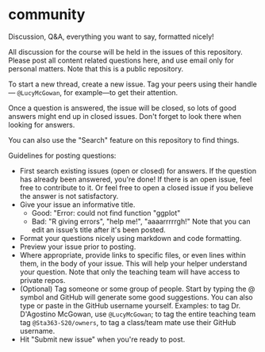 # community

Discussion, Q&A, everything you want to say, formatted nicely!

All discussion for the course will be held in the issues of this repository. Please post all content related questions here, and use email only for personal matters. Note that this is a public repository.

To start a new thread, create a new issue. Tag your peers using their handle — `@LucyMcGowan`, for example—to get their attention.

Once a question is answered, the issue will be closed, so lots of good answers might end up in closed issues. Don't forget to look there when looking for answers.

You can also use the "Search" feature on this repository to find things.

Guidelines for posting questions:

* First search existing issues (open or closed) for answers. If the question has already been answered, you're done! If there is an open issue, feel free to contribute to it. Or feel free to open a closed issue if you believe the answer is not satisfactory.
* Give your issue an informative title.
    * Good: "Error: could not find function "ggplot"
    * Bad: "R giving errors", "help me!", "aaaarrrrrgh!" Note that you can edit an issue’s title after it's been posted.
* Format your questions nicely using markdown and code formatting. 
* Preview your issue prior to posting.
* Where appropriate, provide links to specific files, or even lines within them, in the body of your issue. This will help your helper understand your question. Note that only the teaching team will have access to private repos.
* (Optional) Tag someone or some group of people. Start by typing the @ symbol and GitHub will generate some good suggestions. You can also type or paste in the GitHub username yourself. Examples: to tag Dr. D'Agostino McGowan, use `@LucyMcGowan`; to tag the entire teaching team tag `@Sta363-S20/owners`, to tag a class/team mate use their GitHub username.
* Hit "Submit new issue" when you're ready to post.